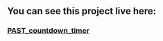 

## You can see this project live here:


### [PAST_countdown_timer](https://birdandthebees.github.io/PAST_countdown_timer/)
